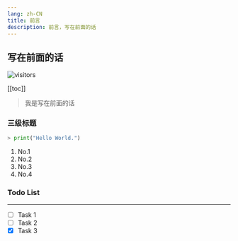 ```yaml
---
lang: zh-CN
title: 前言
description: 前言，写在前面的话
---
```


## 写在前面的话

![visitors](https://visitor-badge.glitch.me/badge?page_id=gumutianqi_github_io-reademe)

[[toc]]

> 我是写在前面的话

### 三级标题

```python
> print("Hello World.")
```

1. No.1
2. No.2
3. No.3
4. No.4

### Todo List

---

- [ ] Task 1
- [ ] Task 2
- [x] Task 3
